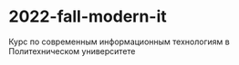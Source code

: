 # 2022-fall-modern-it
Курс по современным информационным технологиям в Политехническом университете
